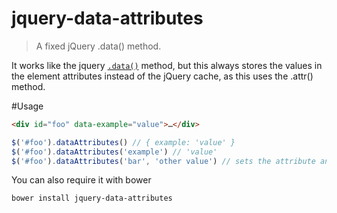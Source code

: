 # jquery-data-attributes
> A fixed jQuery .data() method.

It works like the jquery [`.data()`](https://api.jquery.com/jquery.data/) method, but this always stores the values in the element attributes instead of the jQuery cache, as this uses the .attr() method.

#Usage

```html
<div id="foo" data-example="value">…</div>
```

```js
$('#foo').dataAttributes() // { example: 'value' }
$('#foo').dataAttributes('example') // 'value'
$('#foo').dataAttributes('bar', 'other value') // sets the attribute and returns the element
```

You can also require it with bower

    bower install jquery-data-attributes
